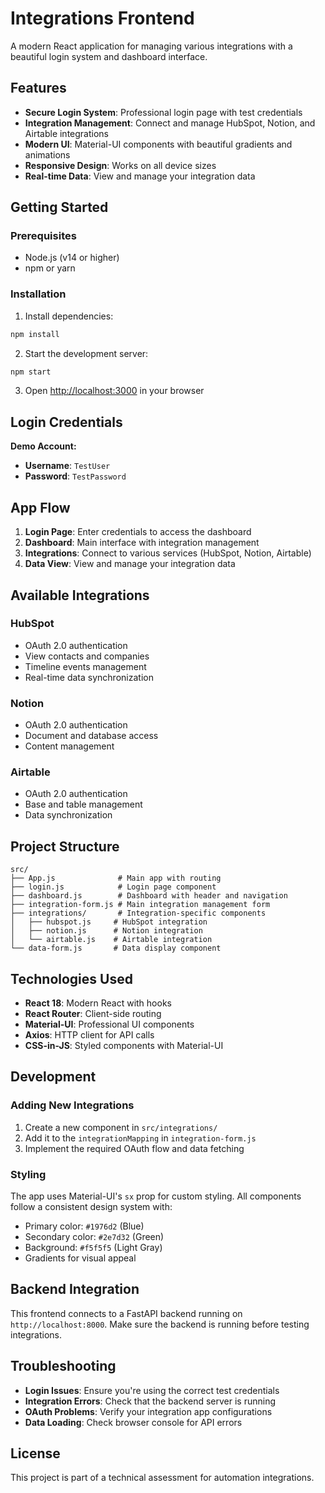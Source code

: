 # Integrations Frontend

A modern React application for managing various integrations with a beautiful login system and dashboard interface.

## Features

- **Secure Login System**: Professional login page with test credentials
- **Integration Management**: Connect and manage HubSpot, Notion, and Airtable integrations
- **Modern UI**: Material-UI components with beautiful gradients and animations
- **Responsive Design**: Works on all device sizes
- **Real-time Data**: View and manage your integration data

## Getting Started

### Prerequisites

- Node.js (v14 or higher)
- npm or yarn

### Installation

1. Install dependencies:
```bash
npm install
```

2. Start the development server:
```bash
npm start
```

3. Open [http://localhost:3000](http://localhost:3000) in your browser

## Login Credentials

**Demo Account:**
- **Username**: `TestUser`
- **Password**: `TestPassword`

## App Flow

1. **Login Page**: Enter credentials to access the dashboard
2. **Dashboard**: Main interface with integration management
3. **Integrations**: Connect to various services (HubSpot, Notion, Airtable)
4. **Data View**: View and manage your integration data

## Available Integrations

### HubSpot
- OAuth 2.0 authentication
- View contacts and companies
- Timeline events management
- Real-time data synchronization

### Notion
- OAuth 2.0 authentication
- Document and database access
- Content management

### Airtable
- OAuth 2.0 authentication
- Base and table management
- Data synchronization

## Project Structure

```
src/
├── App.js              # Main app with routing
├── login.js            # Login page component
├── dashboard.js        # Dashboard with header and navigation
├── integration-form.js # Main integration management form
├── integrations/       # Integration-specific components
│   ├── hubspot.js     # HubSpot integration
│   ├── notion.js      # Notion integration
│   └── airtable.js    # Airtable integration
└── data-form.js       # Data display component
```

## Technologies Used

- **React 18**: Modern React with hooks
- **React Router**: Client-side routing
- **Material-UI**: Professional UI components
- **Axios**: HTTP client for API calls
- **CSS-in-JS**: Styled components with Material-UI

## Development

### Adding New Integrations

1. Create a new component in `src/integrations/`
2. Add it to the `integrationMapping` in `integration-form.js`
3. Implement the required OAuth flow and data fetching

### Styling

The app uses Material-UI's `sx` prop for custom styling. All components follow a consistent design system with:
- Primary color: `#1976d2` (Blue)
- Secondary color: `#2e7d32` (Green)
- Background: `#f5f5f5` (Light Gray)
- Gradients for visual appeal

## Backend Integration

This frontend connects to a FastAPI backend running on `http://localhost:8000`. Make sure the backend is running before testing integrations.

## Troubleshooting

- **Login Issues**: Ensure you're using the correct test credentials
- **Integration Errors**: Check that the backend server is running
- **OAuth Problems**: Verify your integration app configurations
- **Data Loading**: Check browser console for API errors

## License

This project is part of a technical assessment for automation integrations.
